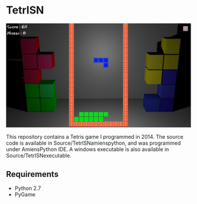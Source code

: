 # TetrISN

![alt text](tetrISN.png)

This repository contains a Tetris game I programmed in 2014. The source code is available in Source/TetrISNamienspython, and was programmed under AmiensPython IDE. A windows executable is also available in Source/TetrISNexecutable.

## Requirements
* Python 2.7
* PyGame
